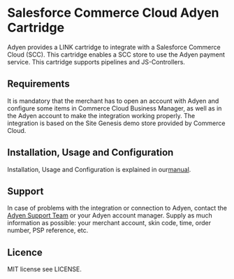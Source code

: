 # Salesforce Commerce Cloud Adyen Cartridge

Adyen provides a LINK cartridge to integrate with a Salesforce Commerce Cloud (SCC). This cartridge enables a SCC store to use the Adyen payment service.
This cartridge supports pipelines and JS-Controllers.
  
## Requirements
  
It is mandatory that the merchant has to open an account with Adyen and configure some items in Commerce Cloud Business Manager, as well as in the Adyen account to make the integration working properly.
The integration is based on the Site Genesis demo store provided by Commerce Cloud.
  
## Installation, Usage and Configuration

Installation, Usage and Configuration is explained in our[manual](https://docs.adyen.com/developers/salesforce-commerce-cloud#setup).
                                      
## Support
  
In case of problems with the integration or connection to Adyen, contact the [Adyen Support Team](mailto:support@adyen.com) or your Adyen account manager.
Supply as much information as possible: your merchant account, skin code, time, order number, PSP reference, etc.

## Licence
  
MIT license see LICENSE.